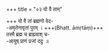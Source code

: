 +++
title = "०२ यो वै ताम्"

+++
यो वै तां ब्रह्मणो वेद-  
-अमृतेनावृतां पुरम् । +++(Bhatt. āmṛtāṃ)+++  
तस्मै ब्रह्म च ब्राह्म्याश् च-  
-आयुष् प्राणं प्रजां ददुः ॥